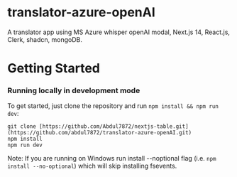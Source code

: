 # translator-azure-openAI
A translator app using MS Azure whisper openAI modal, Next.js 14, React.js, Clerk, shadcn, mongoDB.

# Getting Started
### Running locally in development mode

To get started, just clone the repository and run `npm install && npm run dev`:

    git clone [https://github.com/Abdul7872/nextjs-table.git](https://github.com/abdul7872/translator-azure-openAI.git)
    npm install
    npm run dev

Note: If you are running on Windows run install --noptional flag (i.e. `npm install --no-optional`) which will skip installing fsevents.
